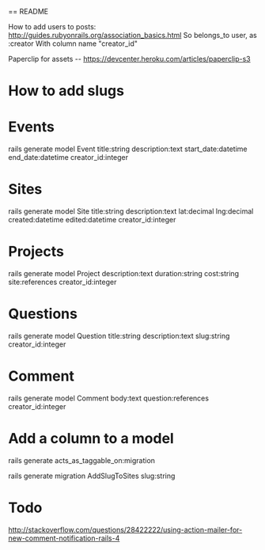 == README

How to add users to posts:
http://guides.rubyonrails.org/association_basics.html
  So belongs_to user, as :creator
  With column name "creator_id"

Paperclip for assets
-- https://devcenter.heroku.com/articles/paperclip-s3

# How to add slugs

# Events

rails generate model Event title:string description:text start_date:datetime end_date:datetime creator_id:integer

# Sites

rails generate model Site title:string description:text lat:decimal lng:decimal created:datetime edited:datetime creator_id:integer

# Projects

rails generate model Project description:text duration:string cost:string site:references creator_id:integer

# Questions

rails generate model Question title:string description:text slug:string creator_id:integer

# Comment

rails generate model Comment body:text question:references creator_id:integer

# Add a column to a model

rails generate acts_as_taggable_on:migration

rails generate migration AddSlugToSites slug:string

# Todo

http://stackoverflow.com/questions/28422222/using-action-mailer-for-new-comment-notification-rails-4
